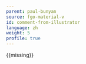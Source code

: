 ```yaml
---
parent: paul-bunyan
source: fgo-material-v
id: comment-from-illustrator
language: zh
weight: 5
profile: true
---
```


{{missing}}
